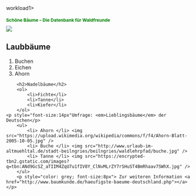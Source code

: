 
<DOCTYPE html>
<html>
	<head>workload1>
<body><h1 style="color: green; font-size:12px">Schöne Bäume – Die Datenbank für Waldfreunde</h1>
	<img src="http://rosenstein-park.de/Images/Baum_28.jpg" />
		<h2>Laubbäume</h2>
		<ol>
			<li>Buchen</li>
			<li>Eichen</li>
			<li>Ahorn</li>
		</ol>

		<h2>Nadelbäume</h2>
		<ol>
			<li>Fichte</li>
			<li>Tanne</li>
			<li>Kiefer</li>
		</ol>
	<p style="font-size:14px"Umfrage: <em>Lieblingsbäume</em> der Deutschen</p>
		<ul> 
    		<li> Ahorn </li> <img src="https://upload.wikimedia.org/wikipedia/commons/f/f4/Ahorn-Blatt-2005-10-05.jpg" />
    		<li> Buche </li> <img src="http://www.urlaub-im-altmuehltal.de/stadt-beilngries/beilngries/waldlehrpfad/buche.jpg" />
    		<li> Tanne </li> <img src="https://encrypted-tbn2.gstatic.com/images?q=tbn:ANd9GcSZ_aTIIM4ZqU7u1fIV8Y_ClNvMLrZY7rSHuST4BmRhaav7SWhX.jpg" />
		</ul>
        <p style="color: grey; font-size:8px"> Zur weiteren Information <a href="http://www.baumkunde.de/haeufigste-baeume-deutschland.php"></a></p>
</body>
</html>
